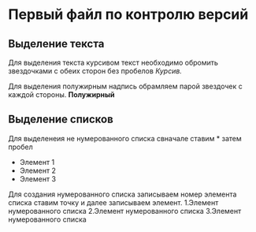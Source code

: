# Первый файл по контролю версий

## Выделение текста
Для выделения текста курсивом текст необходимо обромить звездочками с обеих сторон без пробелов *Курсив.*

Для выделения полужирным надпись обрамляем парой звездочек  с каждой стороны.
**Полужирный**

## Выделение списков

Для выделенеия не нумерованного списка свначале ставим * затем пробел 
* Элемент 1
* Элемент 2
* Элемент 3

Для создания нумерованного списка записываем номер элемента списка ставим точку и далее записываем элемент.
1.Элемент нумерованного списка
2.Элемент нумерованного списка
3.Элемент нумерованного списка






